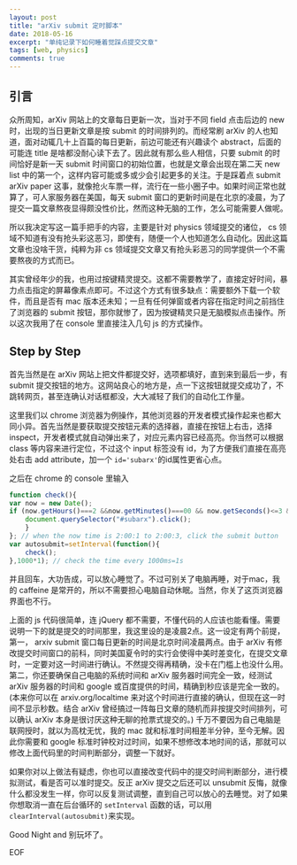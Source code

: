 ```yaml
---
layout: post
title: "arXiv submit 定时脚本"
date: 2018-05-16
excerpt: "单纯记录下如何睡着觉踩点提交文章"
tags: [web, physics]
comments: true
---
```


## 引言

众所周知，arXiv 网站上的文章每日更新一次，当对于不同 field 点击后边的 new 时，出现的当日更新文章是按 submit 的时间排列的。而经常刷 arXiv 的人也知道，面对动辄几十上百篇的每日更新，前边可能还有兴趣读个 abstract，后面的可能连 title 是啥都没耐心读下去了。因此就有那么些人相信，只要 submit 的时间恰好是新一天 submit 时间窗口的初始位置，也就是文章会出现在第二天 new list 中的第一个，这样内容可能或多或少会引起更多的关注。于是踩着点 submit arXiv paper 这事，就像抢火车票一样，流行在一些小圈子中。如果时间正常也就算了，可人家服务器在美国，每天 submit 窗口的更新时间是在北京的凌晨，为了提交一篇文章熬夜显得颇没性价比，然而这种无脑的工作，怎么可能需要人做呢。

所以我决定写这一篇手把手的内容，主要是针对 physics 领域提交的诸位， cs 领域不知道有没有抢头彩这恶习，即使有，随便一个人也知道怎么自动化。因此这篇文章也没啥干货，纯粹为非 cs 领域提交文章又有抢头彩恶习的同学提供一个不需要熬夜的方式而已。

其实曾经年少的我，也用过按键精灵提交。这都不需要教学了，直接定好时间，暴力点击指定的屏幕像素点即可。不过这个方式有很多缺点：需要额外下载一个软件，而且是否有 mac 版本还未知；一旦有任何弹窗或者内容在指定时间之前挡住了浏览器的 submit 按钮，那你就惨了，因为按键精灵只是无脑模拟点击操作。所以这次我用了在 console 里直接注入几句 js 的方式操作。

## Step by Step

首先当然是在 arXiv 网站上把文件都提交好，选项都填好，直到来到最后一步，有 submit 提交按钮的地方。这网站良心的地方是，点一下这按钮就提交成功了，不跳转网页，甚至连确认对话框都没，大大减轻了我们的自动化工作量。

这里我们以 chrome 浏览器为例操作，其他浏览器的开发者模式操作起来也都大同小异。首先当然是要获取提交按钮元素的选择器，直接在按钮上右击，选择 inspect，开发者模式就自动弹出来了，对应元素内容已经高亮。你当然可以根据 class 等内容来进行定位，不过这个 input 标签没有 id，为了方便我们直接在高亮处右击 add attribute，加一个 `id='subarx'`的id属性更省心点。

之后在 chrome 的 console 里输入

```javascript
function check(){
var now = new Date();
if (now.getHours()===2 &&now.getMinutes()===00 && now.getSeconds()<=3 && now.getSeconds()>=1){
   	document.querySelector("#subarx").click();
	}
}; // when the now time is 2:00:1 to 2:00:3, click the submit button
var autosubmit=setInterval(function(){
    check();
},1000*1); // check the time every 1000ms=1s
```

并且回车，大功告成，可以放心睡觉了。不过可别关了电脑再睡，对于mac，我的 caffeine 是常开的，所以不需要担心电脑自动休眠。当然，你关了这页浏览器界面也不行。

上面的 js 代码很简单，连 jQuery 都不需要，不懂代码的人应该也能看懂。需要说明一下的就是提交的时间那里，我这里设的是凌晨2点。这一设定有两个前提，第一， arxiv submit 窗口每日更新的时间是北京时间凌晨两点。由于 arXiv 有修改提交时间窗口的前科，同时美国夏令时的实行会使得中美时差变化，在提交文章时，一定要对这一时间进行确认。不然提交得再精确，没卡在门槛上也没什么用。第二，你还要确保自己电脑的系统时间和 arXiv 服务器时间完全一致，经测试 arXiv 服务器的时间和 google 或百度提供的时间，精确到秒应该是完全一致的。(本来你可以在 arxiv.org/localtime 来对这个时间进行直接的确认，但现在这一时间不显示秒数。结合 arXiv 曾经搞过一阵每日文章的随机而非按提交时间排列，可以确认 arXiv 本身是很讨厌这种无聊的抢票式提交的。) 千万不要因为自己电脑是联网授时，就以为高枕无忧，我的 mac 就和标准时间相差半分钟，至今无解。因此你需要和 google 标准时钟校对过时间，如果不想修改本地时间的话，那就可以修改上面代码里的时间判断部分，调整一下就好。

如果你对以上做法有疑虑，你也可以直接改变代码中的提交时间判断部分，进行模拟测试，看是否可以准时提交。反正 arXiv 提交之后还可以 unsubmit 反悔，就像什么都没发生一样，你可以反复测试调整，直到自己可以放心的去睡觉。对了如果你想取消一直在后台循环的 `setInterval` 函数的话，可以用 `clearInterval(autosubmit)`来实现。

Good Night and 别玩坏了。

EOF


